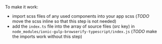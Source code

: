 To make it work: 
 * import scss files of any used components into your app scss (*TODO* move the scss inline so that this step is not needed)
 * add the `index.ts` file into the array of source files (*src* key) in `node_modules/ionic-gulp-browserify-typescript/index.js` (*TODO* make the imports work without this step)